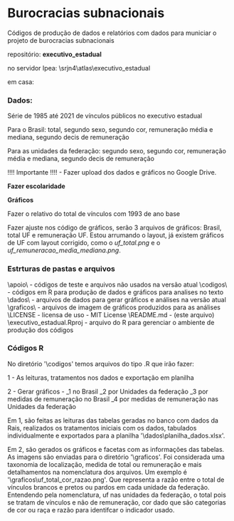 
# Burocracias subnacionais


Códigos de produção de dados e relatórios com dados para municiar o projeto de burocracias subnacionais


repositório: **executivo_estadual**

no servidor Ipea: \\srjn4\atlas\executivo_estadual

em casa: 



### Dados:

Série de 1985 até 2021 de vínculos públicos no executivo estadual

Para o Brasil: total, segundo sexo, segundo cor, remuneração média e mediana, segundo decis de remuneração

Para as unidades da federação: segundo sexo, segundo cor, remuneração média e mediana, segundo decis de remuneração

!!!! Importante !!!! - Fazer upload dos dados e gráficos no Google Drive.

**Fazer escolaridade**

**Gráficos**

Fazer o relativo do total de vínculos com 1993 de ano base

Fazer ajuste nos código de gráficos, serão 3 arquivos de gráficos: Brasil, total UF e remuneração UF. Estou arrumando o layout, já existem gráficos de UF com layout corrigido, como o *uf_total.png* e o *uf_remuneracao_media_mediana.png*.



### Estrturas de pastas e arquivos

\apoio\ - códigos de teste e arquivos não usados na versão atual
\codigos\ - códigos em R para produção de dados e gráficos para analises no texto
\dados\ - arquivos de dados para gerar gráficos e análises na versão atual
\graficos\ - arquivos de imagem de gráficos produzidos para as análises
\LICENSE - licensa de uso - MIT License
\README.md - (este arquivo)
\executivo_estadual.Rproj - arquivo do R para gerenciar o ambiente de produção dos códigos


### Códigos R

No diretório '\codigos' temos arquivos do tipo .R que irão fazer:

1 - As leituras, tratamentos nos dados e exportação em planilha

2 - Gerar gráficos -
  _1 no Brasil
  _2 por Unidades da federação
  _3 por medidas de remuneração no Brasil
  _4 por medidas de remuneração nas Unidades da federação


Em 1, são feitas as leituras das tabelas geradas no banco com dados da Rais,
realizados os tratamentos iniciais com os dados, tabulados individualmente e 
exportados para a planilha '\dados\planilha_dados.xlsx'.

Em 2, são gerados os gráficos e facetas com as informações das tabelas. As 
imagens são enviadas para o diretório '\graficos\'. Foi considerada uma taxonomia 
de localização, medida de total ou remuneração e mais detalhamentos na nomenclatura 
dos arquivos. Um exemplo é '\graficos\uf_total_cor_razao.png'. Que representa a razão 
entre o total de vínculos brancos e pretos ou pardos em cada unidade da federação. 
Entendendo pela nomenclatura, uf nas unidades da federação, o total pois se tratam de 
vínculos e não de remuneração, cor dado que são categorias de cor ou raça e razão para 
identifcar o indicador usado.







